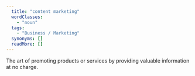 ```yaml
---
  title: "content marketing"
  wordClasses: 
    - "noun"
  tags: 
    - "Business / Marketing"
  synonyms: []
  readMore: []
---
```

The art of promoting products or services by providing valuable information at no charge.
